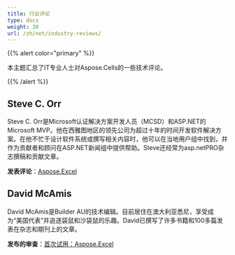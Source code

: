 ```yaml
---
title: 行业评论
type: docs
weight: 30
url: /zh/net/industry-reviews/
---
```


{{% alert color="primary" %}} 

本主题汇总了IT专业人士对Aspose.Cells的一些技术评论。

{{% /alert %}} 
## **Steve C. Orr**
Steve C. Orr是Microsoft认证解决方案开发人员（MCSD）和ASP.NET的Microsoft MVP。他在西雅图地区的领先公司为超过十年的时间开发软件解决方案。在他不忙于设计软件系统或撰写相关内容时，他可以在当地用户组中找到，并作为贡献者和顾问在ASP.NET新闻组中提供帮助。Steve还经常为asp.netPRO杂志撰稿和贡献文章。

**发表评论**：[Aspose.Excel](https://www.itprotoday.com/development-techniques-and-management/asposeexcel)
## **David McAmis**
David McAmis是Builder AU的技术编辑。目前居住在澳大利亚悉尼，享受成为“美国代表”并追逐袋鼠和沙袋鼠的乐趣。David已撰写了许多书籍和100多篇发表在杂志和期刊上的文章。

**发布的审查**：[首次试用：Aspose.Excel](https://www.zdnet.com/article/first-look-aspose-excel/)
